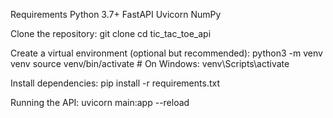 Requirements
Python 3.7+
FastAPI
Uvicorn
NumPy

Clone the repository:
git clone <repository-url>
cd tic_tac_toe_api

Create a virtual environment (optional but recommended):
python3 -m venv venv
source venv/bin/activate  # On Windows: venv\Scripts\activate

Install dependencies:
pip install -r requirements.txt

Running the API:
uvicorn main:app --reload